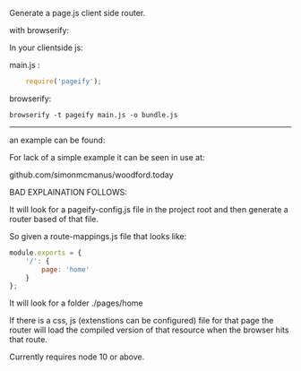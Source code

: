 Generate a page.js client side router.



with browserify:

In your clientside js:

main.js :


```js
    require('pageify');
```


browserify:

    browserify -t pageify main.js -o bundle.js



---------


an example can be found:

For lack of a simple example it can be seen in use at:

github.com/simonmcmanus/woodford.today


BAD EXPLAINATION FOLLOWS:

It will look for a pageify-config.js file in the project root and then generate a router based of that file.


So given a route-mappings.js file that looks like:


```js
module.exports = {
    '/': {
        page: 'home'
    }
};
```

It will look for a folder ./pages/home

If there is a css, js (extenstions can be configured) file for that page the router will load the compiled version of that resource when the browser hits that route.


Currently requires node 10 or above.
